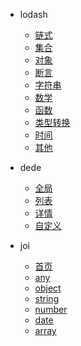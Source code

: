 * lodash
  * [链式](/lodash/chain)
  * [集合](/lodash/collection)
  * [对象](/lodash/object)
  * [断言](/lodash/is-fn)
  * [字符串](/lodash/string)
  * [数学](/lodash/math)
  * [函数](/lodash/fun)
  * [类型转换](/lodash/transform)
  * [时间](/lodash/date)
  * [其他](/lodash/other)

* dede
  * [全局](/dedecms/global)
  * [列表](/dedecms/list)
  * [详情](/dedecms/detail)
  * [自定义](/dedecms/custom)
  
* joi
  * [首页](/joi/index)
  * [any](/joi/any)
  * [object](/joi/object)
  * [string](/joi/string)
  * [number](/joi/number)
  * [date](/joi/date)
  * [array](/joi/array)